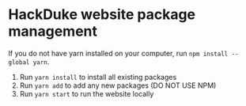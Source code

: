# HackDuke website package management

If you do not have yarn installed on your computer, run `npm install --global yarn`.

1. Run `yarn install` to install all existing packages
2. Run `yarn add` to add any new packages (DO NOT USE NPM)
3. Run `yarn start` to run the website locally
